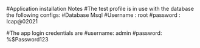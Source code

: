 #Application installation Notes
#The test profile is in use with the database the following configs:
#Database Msql
#Username : root
#password : Icap@02021

#The app login credentials are 
#username: admin
#password: %$Password123


